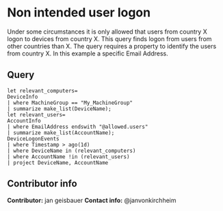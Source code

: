 # Non intended user logon

 Under some circumstances it is only allowed that users
 from country X logon to devices from country X. 
 This query finds logon from users from other countries than X.
 The query requires a property to identify the users from
 country X. In this example a specific Email Address.
## Query

```
let relevant_computers=
DeviceInfo
| where MachineGroup == "My_MachineGroup" 
| summarize make_list(DeviceName);
let relevant_users=
AccountInfo
| where EmailAddress endswith "@allowed.users"
| summarize make_list(AccountName);
DeviceLogonEvents
| where Timestamp > ago(1d)
| where DeviceName in (relevant_computers)
| where AccountName !in (relevant_users)
| project DeviceName, AccountName
```

## Contributor info

**Contributor:** jan geisbauer
**Contact info:** @janvonkirchheim 
